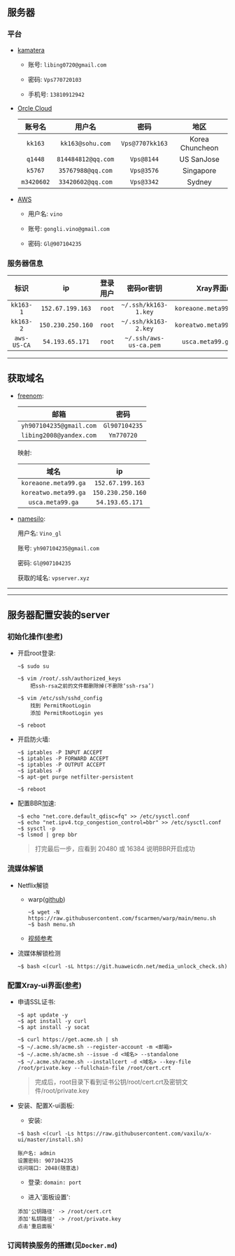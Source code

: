 ## 服务器

### 平台

* [kamatera](https://console.kamatera.com/)

	* 账号: `libing0720@gmail.com`
	
	* 密码: `Vps770720103`
	
	* 手机号: `13810912942`

* [Orcle Cloud](https://www.oracle.com)

	|账号名|用户名|密码|地区|
	|:--:|:--:|:--:|:--:|
	|`kk163`|`kk163@sohu.com`|`Vps@7707kk163`|Korea Chuncheon|
	|`q1448`|`814484812@qq.com`|`Vps@8144`|US SanJose|
	|`k5767`|`35767988@qq.com`|`Vps@3576`|Singapore|
	|`m3420602`|`33420602@qq.com`|`Vps@3342`|Sydney|

* [AWS](https://aws.amazon.com)

	* 用户名: `vino`

	* 账号: `gongli.vino@gmail.com`

	* 密码: `Gl@907104235`

### 服务器信息

|标识|ip|登录用户|密码or密钥|Xray界面url|
|:--:|:--:|:--:|:--:|:--:|
|`kk163-1`|`152.67.199.163`|`root`|`~/.ssh/kk163-1.key`|`koreaone.meta99.ga:2048`|
|`kk163-2`|`150.230.250.160`|`root`|`~/.ssh/kk163-2.key`|`koreatwo.meta99.ga:2048`|
|`aws-US-CA`|`54.193.65.171`|`root`|`~/.ssh/aws-us-ca.pem`|`usca.meta99.ga:2048`|

- - -

## 获取域名

* [freenom](https://my.freenom.com):

	|邮箱|密码|
	|:--:|:--:|
	|`yh907104235@gmail.com`|`Gl907104235`|
	|`libing2008@yandex.com`|`Ym770720`|

	映射: 
	
	|域名|ip|
	|:--:|:--:|
	|`koreaone.meta99.ga`|`152.67.199.163`|
	|`koreatwo.meta99.ga`|`150.230.250.160`|
	|`usca.meta99.ga`|`54.193.65.171`|

* [namesilo](https://www.namesilo.com):
	
	用户名: `Vino_gl`
	
	账号: `yh907104235@gmail.com`

	密码: `Gl@907104235`

	获取的域名: `vpserver.xyz`
	
- - -
- - -

## 服务器配置安装的server

### 初始化操作([参考](https://github.com/bigdongdongCLUB/GoodGoodStudyDayDayUp/issues/7))

* 开启root登录:

	```
	~$ sudo su
	
	~$ vim /root/.ssh/authorized_keys
		把ssh-rsa之前的文件都删除掉(不删除‘ssh-rsa’)
	
	~$ vim /etc/ssh/sshd_config
		找到 PermitRootLogin
		添加 PermitRootLogin yes
	
	~$ reboot
	```

* 开启防火墙:

	```
	~$ iptables -P INPUT ACCEPT
	~$ iptables -P FORWARD ACCEPT
	~$ iptables -P OUTPUT ACCEPT
	~$ iptables -F
	~$ apt-get purge netfilter-persistent
	
	~$ reboot
	```

* 配置BBR加速:

	```
	~$ echo "net.core.default_qdisc=fq" >> /etc/sysctl.conf
	~$ echo "net.ipv4.tcp_congestion_control=bbr" >> /etc/sysctl.conf
	~$ sysctl -p
	~$ lsmod | grep bbr
	```
	> 打完最后一步，应看到 20480 或 16384 说明BBR开启成功

### 流媒体解锁

* Netflix解锁

	* warp([github](https://github.com/fscarmen/warp))

		```
		~$ wget -N https://raw.githubusercontent.com/fscarmen/warp/main/menu.sh
		~$ bash menu.sh
		```

	* [视频参考](https://www.youtube.com/watch?v=5DedN1O_f2E&t=71s)

* 流媒体解锁检测

	```
	~$ bash <(curl -sL https://git.huaweicdn.net/media_unlock_check.sh)
	```

### 配置Xray-ui界面([参考](https://github.com/bigdongdongCLUB/GoodGoodStudyDayDayUp/issues/8))

* 申请SSL证书:
 
	```
	~$ apt update -y
	~$ apt install -y curl
	~$ apt install -y socat
	```

	```
	~$ curl https://get.acme.sh | sh
	~$ ~/.acme.sh/acme.sh --register-account -m <邮箱>
	~$ ~/.acme.sh/acme.sh --issue -d <域名> --standalone
	~$ ~/.acme.sh/acme.sh --installcert -d <域名> --key-file /root/private.key --fullchain-file /root/cert.crt
	```

	> 完成后，root目录下看到证书公钥/root/cert.crt及密钥文件/root/private.key

* 安装、配置X-ui面板:

	* 安装: 

	```
	~$ bash <(curl -Ls https://raw.githubusercontent.com/vaxilu/x-ui/master/install.sh)
	
	账户名: admin
	设置密码: 907104235
	访问端口: 2048(随意选)
	```

	* 登录: `domain: port`

	* 进入'面板设置':
		
	```
	添加'公钥路径' -> /root/cert.crt
	添加'私钥路径' -> /root/private.key
	点击'重启面板'
	```

### 订阅转换服务的搭建(见`Docker.md`)
